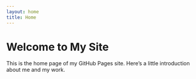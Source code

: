 ```yaml
---
layout: home
title: Home
---
```


# Welcome to My Site

This is the home page of my GitHub Pages site. Here’s a little introduction about me and my work.
